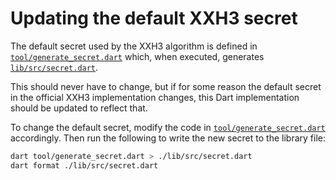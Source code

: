 # Updating the default XXH3 secret

The default secret used by the XXH3 algorithm is defined in [`tool/generate_secret.dart`](/tool/generate_secret.dart)
which, when executed, generates [`lib/src/secret.dart`](/lib/src/secret.dart).

This should never have to change, but if for some reason the default secret in
the official XXH3 implementation changes, this Dart implementation should be
updated to reflect that.

To change the default secret, modify the code in [`tool/generate_secret.dart`](/tool/generate_secret.dart)
accordingly. Then run the following to write the new secret to the library file:

```bash
dart tool/generate_secret.dart > ./lib/src/secret.dart
dart format ./lib/src/secret.dart
```
